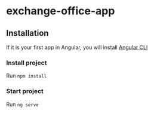 # exchange-office-app

## Installation
If it is your first app in Angular, you will install [Angular CLI](https://angular.io/cli)

### Install project
Run `npm install`

### Start project
Run `ng serve`
